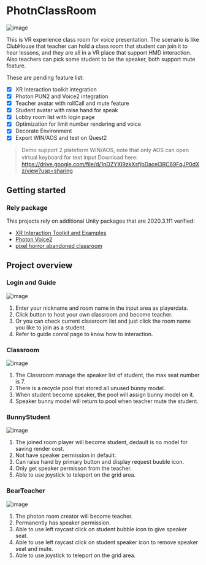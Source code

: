 # PhotnClassRoom
![image](https://user-images.githubusercontent.com/13402112/182757650-9650969b-c353-40e5-a38d-8ebafffd12e7.png)

This is VR experience class room for voice presentation. The scenario is like ClubHouse that teacher can hold a class room that student can join it to hear lessons, and they are all in a VR place that support HMD interaction. Also teachers can pick some student to be the speaker, both support mute feature.

These are pending feature list:
- [x] XR Interaction toolkit integration
- [x] Photon PUN2 and Voice2 integration
- [x] Teacher avatar with rollCall and mute feature
- [x] Student avatar with raise hand for speak
- [x] Lobby room list with login page
- [x] Optimization for limit number rendering and voice
- [x] Decorate Environment
- [x] Export WIN/AOS and test on Quest2

> Demo support 2 plateform WIN/AOS, note that only AOS can open virtual keyboard for text input
> Download here:　https://drive.google.com/file/d/1pDZYXl9zkXsfjbDacel3RC69FqJP0dXz/view?usp=sharing

## Getting started
### Rely package
This projects rely on additional Unity packages that are 2020.3.1f1 verified:
- [XR Interaction Toolkit and Examples](https://github.com/Unity-Technologies/XR-Interaction-Toolkit-Examples)
- [Photon Voice2](https://assetstore.unity.com/packages/tools/audio/photon-voice-2-130518)
- [pixel horror abandoned classroom](https://assetstore.unity.com/packages/3d/environments/urban/pixel-horror-abandoned-classroom-218424#description0)

## Project overview

### Login and Guide
![image](https://user-images.githubusercontent.com/13402112/182193750-dea9b491-02bf-42fd-9d75-d016c44523c1.png)
1. Enter your nickname and room name in the input area as playerdata.
2. Click button to host your own classroom and become teacher.
3. Or you can check current classroom list and just click the room name you like to join as a student.
4. Refer to guide conrol page to know how to interaction.

### Classroom
![image](https://user-images.githubusercontent.com/13402112/182427916-93a3feb0-c9ef-4731-b4bc-7175ae472b5c.png)
1. The Classroom manage the speaker list of student, the max seat number is 7.
2. There is a recycle pool that stored all unused bunny model.
3. When student become speaker, the pool will assign bunny model on it.
4. Speaker bunny model will return to pool when teacher mute the student.

### BunnyStudent
![image](https://user-images.githubusercontent.com/13402112/182073693-985cc3b9-609e-4257-b6ff-7a67947323e3.png)
1. The joined room player will become student, dedault is no model for saving render cost.
2. Not have speaker permission in default.
3. Can raise hand by primary button and display request buuble icon.
4. Only get speaker permisson from the teacher.
5. Able to use joystick to teleport on the grid area.

### BearTeacher 
![image](https://user-images.githubusercontent.com/13402112/182072631-e6dc9015-797e-4b7a-81c7-ea3d3214ab7b.png)
1. The photon room creator will become teacher.
2. Permanently has speaker permission.
3. Able to use left raycast click on student bubble icon to give speaker seat.
4. Able to use left raycast click on student speaker icon to remove speaker seat and mute.
5. Able to use joystick to teleport on the grid area.
